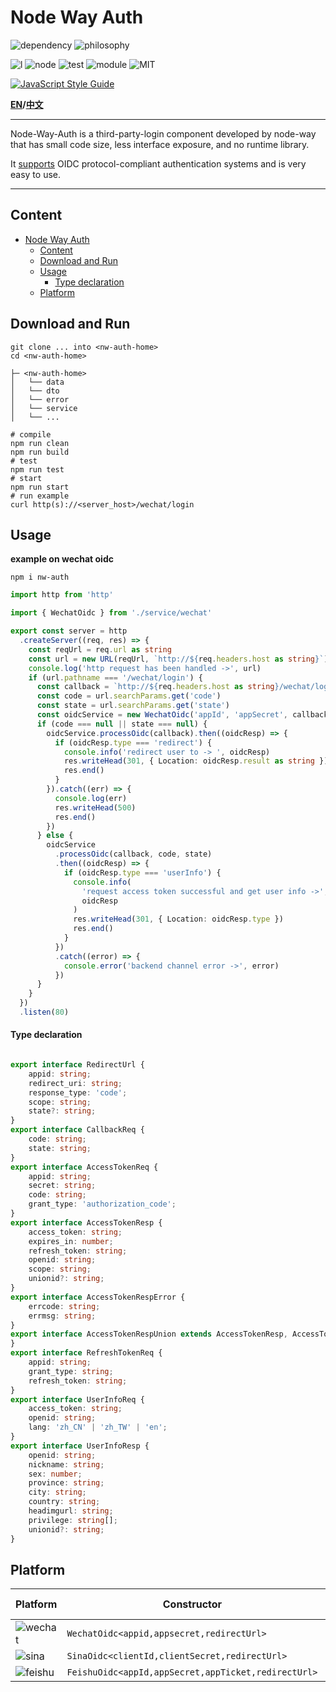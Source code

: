 # Node Way Auth

![dependency](https://img.shields.io/badge/runtime%20library-none-green?style=for-the-badge)
![philosophy](https://img.shields.io/badge/philosophy-node%20way-9cf?style=for-the-badge)

![l](https://img.shields.io/badge/language-typescript-blue?)
![node](https://img.shields.io/badge/node-%5E14.19.3-yellowgreen)
![test](https://img.shields.io/badge/tests-16%20passed%2C%200%20faild-critical)
![module](https://img.shields.io/badge/module-ESM-yellow)
![MIT](https://img.shields.io/badge/license-MIT-informational)

[![JavaScript Style Guide](https://cdn.rawgit.com/standard/standard/master/badge.svg)](https://github.com/standard/standard)

**[EN](README.md)/[中文](README_CN.md)**

---

Node-Way-Auth is a third-party-login component developed by node-way that has small code size, less interface exposure, and no runtime library.

It [supports](#platform) OIDC protocol-compliant authentication systems and is very easy to use.

---
## Content
- [Node Way Auth](#node-way-auth)
  - [Content](#content)
  - [Download and Run](#download-and-run)
  - [Usage](#usage)
      - [Type declaration](#type-declaration)
  - [Platform](#platform)

## Download and Run

```shell
git clone ... into <nw-auth-home>
cd <nw-auth-home>
```

```
├─ <nw-auth-home>
│   └── data
│   └── dto
│   └── error
│   └── service
│   └── ...
```

```shell
# compile
npm run clean
npm run build
# test
npm run test
# start
npm run start
# run example
curl http(s)://<server_host>/wechat/login
```
## Usage


**example on wechat oidc**

```shell
npm i nw-auth
```

```typescript
import http from 'http'

import { WechatOidc } from './service/wechat'

export const server = http
  .createServer((req, res) => {
    const reqUrl = req.url as string
    const url = new URL(reqUrl, `http://${req.headers.host as string}`)
    console.log('http request has been handled ->', url)
    if (url.pathname === '/wechat/login') {
      const callback = `http://${req.headers.host as string}/wechat/login`
      const code = url.searchParams.get('code')
      const state = url.searchParams.get('state')
      const oidcService = new WechatOidc('appId', 'appSecret', callback)
      if (code === null || state === null) {
        oidcService.processOidc(callback).then((oidcResp) => {
          if (oidcResp.type === 'redirect') {
            console.info('redirect user to -> ', oidcResp)
            res.writeHead(301, { Location: oidcResp.result as string })
            res.end()
          }
        }).catch((err) => {
          console.log(err)
          res.writeHead(500)
          res.end()
        })
      } else {
        oidcService
          .processOidc(callback, code, state)
          .then((oidcResp) => {
            if (oidcResp.type === 'userInfo') {
              console.info(
                'request access token successful and get user info ->',
                oidcResp
              )
              res.writeHead(301, { Location: oidcResp.type })
              res.end()
            }
          })
          .catch((error) => {
            console.error('backend channel error ->', error)
          })
      }
    }
  })
  .listen(80)

```

#### Type declaration

```typescript

export interface RedirectUrl {
    appid: string;
    redirect_uri: string;
    response_type: 'code';
    scope: string;
    state?: string;
}
export interface CallbackReq {
    code: string;
    state: string;
}
export interface AccessTokenReq {
    appid: string;
    secret: string;
    code: string;
    grant_type: 'authorization_code';
}
export interface AccessTokenResp {
    access_token: string;
    expires_in: number;
    refresh_token: string;
    openid: string;
    scope: string;
    unionid?: string;
}
export interface AccessTokenRespError {
    errcode: string;
    errmsg: string;
}
export interface AccessTokenRespUnion extends AccessTokenResp, AccessTokenRespError {
}
export interface RefreshTokenReq {
    appid: string;
    grant_type: string;
    refresh_token: string;
}
export interface UserInfoReq {
    access_token: string;
    openid: string;
    lang: 'zh_CN' | 'zh_TW' | 'en';
}
export interface UserInfoResp {
    openid: string;
    nickname: string;
    sex: number;
    province: string;
    city: string;
    country: string;
    headimgurl: string;
    privilege: string[];
    unionid?: string;
}

```

## Platform

| Platform                                                                       | Constructor                                             | Type declaration      |
| ------------------------------------------------------------------------------ | ------------------------------------------------------- | --------------------- |
| ![wechat](https://img.shields.io/badge/wechat-white?style=flat&logo=wechat)    | ```WechatOidc<appid,appsecret,redirectUrl>```           | ```dto/wechat.d.ts``` |
| ![sina](https://img.shields.io/badge/sina-red?style=flat&logo=sinaweibo)       | ```SinaOidc<clientId,clientSecret,redirectUrl>```       | ```dto/sina.d.ts```   |
| ![feishu](https://img.shields.io/badge/feishu-white?style=flat&logo=bytedance) | ```FeishuOidc<appId,appSecret,appTicket,redirectUrl>``` | ```dto/feishu.d.ts``` |
